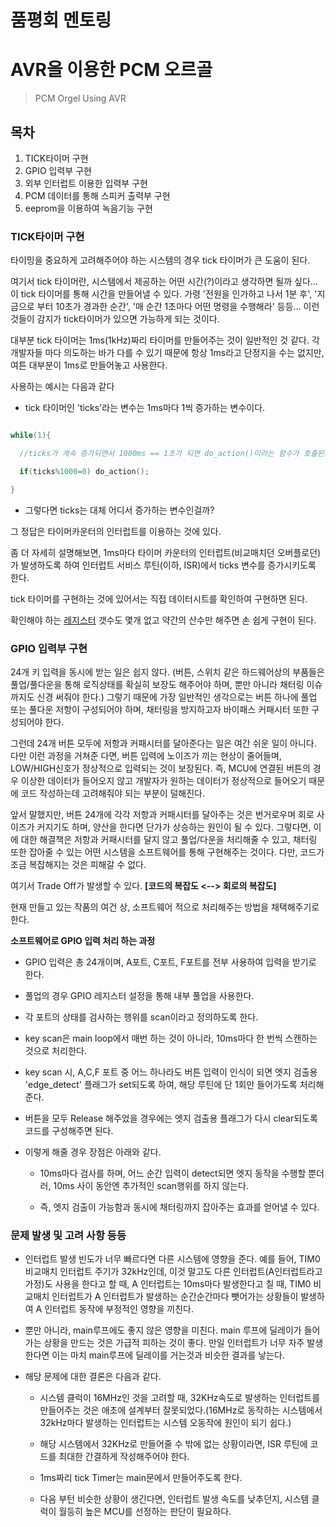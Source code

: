 # 품평회 멘토링
 
# AVR을 이용한 PCM 오르골
> PCM Orgel Using AVR

## 목차
 1. TICK타이머 구현
 2. GPIO 입력부 구현
 3. 외부 인터럽트 이용한 입력부 구현
 4. PCM 데이터를 통해 스피커 출력부 구현
 5. eeprom을 이용하여 녹음기능 구현

### TICK타이머 구현

타이밍을 중요하게 고려해주어야 하는 시스템의 경우 tick 타이머가 큰 도움이 된다. 

여기서 tick 타이머란, 시스템에서 제공하는 어떤 시간(?)이라고 생각하면 될까 싶다... 이 tick 타이머를 통해 시간을 만들어낼 수 있다. 가령 '전원을 인가하고 나서 1분 후', '지금으로 부터 10초가 경과한 순간', '매 순간 1초마다 어떤 명령을 수행해라' 등등... 이런 것들이 감지가 tick타이머가 있으면 가능하게 되는 것이다.  

대부분 tick 타이머는 1ms(1kHz)짜리 타이머를 만들어주는 것이 일반적인 것 같다. 각 개발자들 마다 의도하는 바가 다를 수 있기 때문에 항상 1ms라고 단정지을 수는 없지만, 여튼 대부분이 1ms로 만들어놓고 사용한다. 

사용하는 예시는 다음과 같다

 - tick 타이머인 'ticks'라는 변수는 1ms마다 1씩 증가하는 변수이다.
 ```C
 
 while(1){
 
   //ticks가 계속 증가되면서 1000ms == 1초가 되면 do_action()이라는 함수가 호출된다.
 
   if(ticks%1000=0) do_action();
 
 }
 ```
 
 
 - 그렇다면 ticks는 대체 어디서 증가하는 변수인걸까?
 
그 정답은 타이머카운터의 인터럽트를 이용하는 것에 있다. 

좀 더 자세히 설명해보면, 1ms마다 타이머 카운터의 인터럽트(비교매치던 오버플로던)가 발생하도록 하여 인터럽트 서비스 루틴(이하, ISR)에서 ticks 변수를 증가시키도록 한다.

tick 타이머를 구현하는 것에 있어서는 직접 데이터시트를 확인하여 구현하면 된다.

확인해야 하는 [레지스터](https://blog.naver.com/uu5626/221439659186) 갯수도 몇개 없고 약간의 산수만 해주면 손 쉽게 구현이 된다.







### GPIO 입력부 구현

24개 키 입력을 동시에 받는 일은 쉽지 않다. (버튼, 스위치 같은 하드웨어상의 부품들은 풀업/풀다운을 통해 로직상태를 확실히 보장도 해주어야 하며, 뿐만 아니라 채터링 이슈까지도 신경 써줘야 한다.)
그렇기 때문에 가장 일반적인 생각으로는 버튼 하나에 풀업 또는 풀다운 저항이 구성되어야 하며, 채터링을 방지하고자 바이패스 커패시터 또한 구성되어야 한다. 

그런데 24개 버튼 모두에 저항과 커패시터를 달아준다는 일은 여간 쉬운 일이 아니다. 다만 이런 과정을 거쳐준 다면, 버튼 입력에 노이즈가 끼는 현상이 줄어들며, LOW/HIGH신호가 정상적으로 입력되는 것이 보장된다. 즉, MCU에 연결된 버튼의 경우 이상한 데이터가 들어오지 않고 개발자가 원하는 데이터가 정상적으로 들어오기 때문에 코드 작성하는데 고려해줘야 되는 부분이 덜해진다.

앞서 말했지만, 버튼 24개에 각각 저항과 커패시터를 달아주는 것은 번거로우며 회로 사이즈가 커지기도 하며, 양산을 한다면 단가가 상승하는 원인이 될 수 있다. 그렇다면, 이에 대한 해결책은 저항과 커패시터를 달지 않고 풀업/다운을 처리해줄 수 있고, 채터링 또한 잡아줄 수 있는 어떤 시스템을 소프트웨어를 통해 구현해주는 것이다. 다만, 코드가 조금 복잡해지는 것은 피해갈 수 없다.

여기서 Trade Off가 발생할 수 있다. __[코드의 복잡도 <--> 회로의 복잡도]__  

현재 만들고 있는 작품의 여건 상, 소프트웨어 적으로 처리해주는 방법을 채택해주기로 한다.

__소프트웨어로 GPIO 입력 처리 하는 과정__

- GPIO 입력은 총 24개이며, A포트, C포트, F포트를 전부 사용하여 입력을 받기로 한다. 

- 풀업의 경우 GPIO 레지스터 설정을 통해 내부 풀업을 사용한다.

- 각 포트의 상태를 검사하는 행위를 scan이라고 정의하도록 한다. 

- key scan은 main loop에서 매번 하는 것이 아니라, 10ms마다 한 번씩 스캔하는 것으로 처리한다.

- key scan 시, A,C,F 포트 중 어느 하나라도 버튼 입력이 인식이 되면 엣지 검출용 'edge_detect' 플래그가 set되도록 하여, 해당 루틴에 단 1회만 들어가도록 처리해준다.

- 버튼을 모두 Release 해주었을 경우에는 엣지 검출용 플래그가 다시 clear되도록 코드를 구성해주면 된다.

- 이렇게 해줄 경우 장점은 아래와 같다.
  
  - 10ms마다 검사를 하며, 어느 순간 입력이 detect되면 엣지 동작을 수행할 뿐더러, 10ms 사이 동안엔 추가적인 scan행위를 하지 않는다.
  
  - 즉, 엣지 검출이 가능함과 동시에 채터링까지 잡아주는 효과를 얻어낼 수 있다.
  



### 문제 발생 및 고려 사항 등등

 - 인터럽트 발생 빈도가 너무 빠르다면 다른 시스템에 영향을 준다. 예를 들어, TIM0 비교매치 인터럽트 주기가 32kHz인데, 이것 말고도 다른 인터럽트(A인터럽트라고 가정)도 사용을 한다고 할 때,
 A 인터럽트는 10ms마다 발생한다고 칠 때, TIM0 비교매치 인터럽트가 A 인터럽트가 발생하는 순간순간마다 뺏어가는 상황들이 발생하여 A 인터럽트 동작에 부정적인 영향을 끼친다. 
 
 
 - 뿐만 아니라, main루프에도 좋지 않은 영향을 미친다. main 루프에 딜레이가 들어가는 상황을 만드는 것은 가급적 피하는 것이 좋다. 만일 인터럽트가 너무 자주 발생한다면 이는 마치 main루프에 딜레이를 거는것과 비슷한 결과를 낳는다. 

 - 해당 문제에 대한 결론은 다음과 같다. 
   - 시스템 클럭이 16MHz인 것을 고려할 때, 32KHz속도로 발생하는 인터럽트를 만들어주는 것은 애초에 설계부터 잘못되었다.(16MHz로 동작하는 시스템에서 32kHz마다 발생하는 인터럽트는 시스템 오동작에 원인이 되기 쉽다.)
  
   - 해당 시스템에서 32KHz로 만들어줄 수 밖에 없는 상황이라면, ISR 루틴에 코드를 최대한 간결하게 작성해주어야 한다. 
  
   - 1ms짜리 tick Timer는 main문에서 만들어주도록 한다. 
  
   - 다음 부턴 비슷한 상황이 생긴다면, 인터럽트 발생 속도를 낮추던지, 시스템 클럭이 월등히 높은 MCU를 선정하는 판단이 필요하다. 
  
  
[^1]: TIMSK
  
  
  
